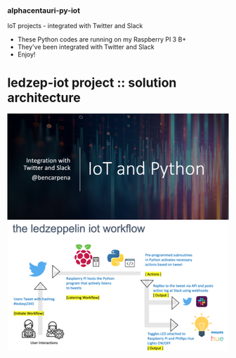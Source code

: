 ### alphacentauri-py-iot
IoT projects - integrated with Twitter and Slack

- These Python codes are running on my Raspberry PI 3 B+
- They've been integrated with Twitter and Slack
- Enjoy!

# ledzep-iot project :: solution architecture
![Cover](https://github.com/bencarpena/alphacentauri-py-iot/blob/main/cover.png)
![Solution Architecture](https://github.com/bencarpena/alphacentauri-py-iot/blob/main/solution.png)
